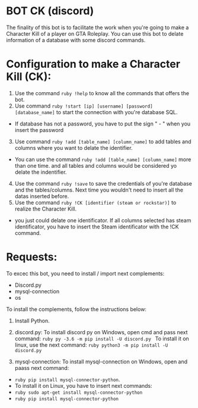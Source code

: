 # BOT CK (discord)
 The finality of this bot is to facilitate the work when you're going to make a Character Kill of a player on GTA Roleplay.
You can use this bot to delate information of a database with some discord commands.

# Configuration to make a Character Kill (CK):
1. Use the command  ```ruby !help``` to know all the commands that offers the bot.
2. Use command  ```ruby !start [ip] [username] [password] [database_name]``` to start the connection with you're database SQL.
- If database has not a password, you have to put the sign " - " when you insert the password
3. Use command  ```ruby !add [table_name] [column_name]``` to add tables and columns where you want to delate the identifier.
- You can use the command  ```ruby !add [table_name] [column_name]``` more than one time. and all tables and columns would be considered yo delate the indentifier.
4. Use the command  ```ruby !save``` to save the credentials of you're database and the tables/columns. Next time you wouldn't need to insert all the datas inserted before.
5. Use the command  ```ruby !CK [identifier (steam or rockstar)]``` to realize the Character Kill.
- you just could delate one identificator. If all columns selected has steam identificator, you have to insert the Steam identificator with the !CK command.

# Requests:
To excec this bot, you need to install / import next complements:
- Discord.py
- mysql-connection
- os

To install the complements, follow the instructions below:

1. Install Python.
2. discord.py: To install discord py on Windows, open cmd and pass next command:
```ruby py -3.6 -m pip install -U discord.py ```
To install it on linux, use the next command: ```ruby python3 -m pip install -U discord.py```

3. mysql-connection: To install mysql-connection on Windows, open and paass next command: 
- ```ruby pip install mysql-connector-python```.
- To install it on Linux, you have to insert next commands:
- ```ruby sudo apt-get install mysql-connector-python```
- ```ruby pip install mysql-connector-python```
